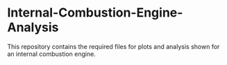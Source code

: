 # Internal-Combustion-Engine-Analysis
This repository contains the required files for plots and analysis shown for an internal combustion engine.
